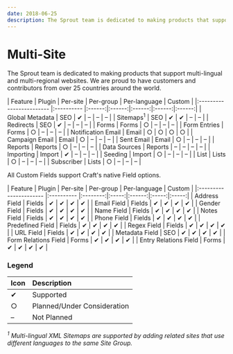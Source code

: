```yaml
---
date: 2018-06-25
description: The Sprout team is dedicated to making products that support multi-lingual and multi-regional websites.
---
```


# Multi-Site

The Sprout team is dedicated to making products that support multi-lingual and multi-regional websites. We are proud to have customers and contributors from over 25 countries around the world.

| Feature  | Plugin | Per-site | Per-group | Per-language | Custom  |
|:------------------------ |:---------- |:------:|:------:|:------:|:------:|:------:|
| Global&nbsp;Metadata     | SEO        | ✔    | –    | –     | –    |
| Sitemaps<sup>1</sup>     | SEO        | ✔    | ✔    | –     | –    |
| Redirects                | SEO        | ✔    | –    | –     | –    | 
| Forms                    | Forms      | ○    | –    | –     | –    |
| Form Entries             | Forms      | ○    | –    | –     | –    |
| Notification&nbsp;Email  | Email      | ○    | ○    | ○     | ○    |
| Campaign&nbsp;Email      | Email      | ○    | –    | –     | –    |
| Sent&nbsp;Email          | Email      | ○    | –    | –     | –    |
| Reports                  | Reports    | ○    | –    | –     | –    |
| Data&nbsp;Sources        | Reports    | –    | –    | –     | –    |
| Importing                | Import     | ✔    | –    | –     | –    |
| Seeding                  | Import     | ○    | –    | –     | –    |
| List                     | Lists      | ○    | –    | –     | –    |
| Subscriber               | Lists      | ○    | –    | –     | –    |


All Custom Fields support Craft's native Field options.

| Feature  | Plugin  | Per-site | Per-group | Per-language | Custom  |
|:---------------------- |:---------- |:--------:|:-----:|:------:|:-----:|:-----:|
| Address Field          | Fields     | ✔     | ✔      | ✔    | ✔   |
| Email Field            | Fields     | ✔     | ✔      | ✔    | ✔   |
| Gender Field           | Fields     | ✔     | ✔      | ✔    | ✔   |
| Name Field             | Fields     | ✔     | ✔      | ✔    | ✔   |
| Notes Field            | Fields     | ✔     | ✔      | ✔    | ✔   |
| Phone Field            | Fields     | ✔     | ✔      | ✔    | ✔   |
| Predefined Field       | Fields     | ✔     | ✔      | ✔    | ✔   |
| Regex Field            | Fields     | ✔     | ✔      | ✔    | ✔   |
| URL Field              | Fields     | ✔     | ✔      | ✔    | ✔   |
| Metadata Field         | SEO        | ✔     | ✔      | ✔    | ✔   |
| Form Relations Field   | Forms      | ✔     | ✔      | ✔    | ✔   |
| Entry Relations Field  | Forms      | ✔     | ✔      | ✔    | ✔   |

### Legend

| Icon | Description |
|:---- |:----------- |
| ✔    | Supported   |
| ○    | Planned/Under Consideration |
| –    | Not Planned |

_<sup>1</sup> Multi-lingual XML Sitemaps are supported by adding related sites that use different languages to the same Site Group._





